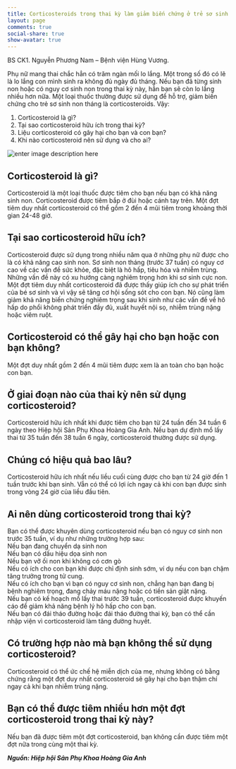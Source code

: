 ```yaml
---
title: Corticosteroids trong thai kỳ làm giảm biến chứng ở trẻ sơ sinh non tháng
layout: page
comments: true
social-share: true
show-avatar: true
---
```


BS CK1. Nguyễn Phương Nam – Bệnh viện Hùng Vương.  

Phụ nữ mang thai chắc hẳn có trăm ngàn mối lo lắng. Một trong số đó có lẽ là lo lắng con mình sinh ra không đủ ngày đủ tháng. Nếu bạn đã từng sinh non hoặc có nguy cơ sinh non trong thai kỳ này, hẳn bạn sẽ còn lo lắng nhiều hơn nữa. Một loại thuốc thường được sử dụng để hỗ trợ, giảm biến chứng cho trẻ sơ sinh non tháng là corticosteroids. Vậy:  

   1. Corticosteroid là gì? 
   2. Tại sao corticosteroid hữu ích trong thai    kỳ?
   3. Liệu corticosteroid có gây hại cho bạn và con bạn?
   4. Khi nào corticosteroid nên sử dụng và cho ai?

![enter image description here](https://scontent.fsgn2-3.fna.fbcdn.net/v/t1.0-9/42648295_345986776139993_2090057684689616896_o.jpg?_nc_cat=110&oh=1fea72cb450cbde30de8190f5d6be93f&oe=5C14B0B1)

## Corticosteroid là gì?  
Corticosteroid là một loại thuốc được tiêm cho bạn nếu bạn có khả năng sinh non. Corticosteroid được tiêm bắp ở đùi hoặc cánh tay trên. Một đợt tiêm duy nhất corticosteroid có thể gồm 2 đến 4 mũi tiêm trong khoảng thời gian 24-48 giờ.

## Tại sao corticosteroid hữu ích?  
Corticosteroid được sử dụng trong nhiều năm qua ở những phụ nữ được cho là có khả năng cao sinh non. Sơ sinh non tháng (trước 37 tuần) có nguy cơ cao về các vấn đề sức khỏe, đặc biệt là hô hấp, tiêu hóa và nhiễm trùng. Những vấn đề này có xu hướng càng nghiêm trọng hơn khi sơ sinh cực non. Một đợt tiêm duy nhất corticosteroid đã được thấy giúp ích cho sự phát triển của bé sơ sinh và vì vậy sẽ tăng cơ hội sống sót cho con bạn. Nó cũng làm giảm khả năng biến chứng nghiêm trọng sau khi sinh như các vấn đề về hô hấp do phổi không phát triển đầy đủ, xuất huyết nội sọ, nhiễm trùng nặng hoặc viêm ruột.  

##  Corticosteroid có thể gây hại cho bạn hoặc con bạn không?  
Một đợt duy nhất gồm 2 đến 4 mũi tiêm được xem là an toàn cho bạn hoặc con bạn.  

## Ở giai đoạn nào của thai kỳ nên sử dụng corticosteroid?  
Corticosteroid hữu ích nhất khi được tiêm cho bạn từ 24 tuần đến 34 tuần 6 ngày theo Hiệp hội Sản Phụ Khoa Hoàng Gia Anh. Nếu bạn dự định mổ lấy thai từ 35 tuần đến 38 tuần 6 ngày, corticosteroid thường được sử dụng.  

## Chúng có hiệu quả bao lâu?  
Corticosteroid hữu ích nhất nếu liều cuối cùng được cho bạn từ 24 giờ đến 1 tuần trước khi bạn sinh. Vẫn có thể có lợi ích ngay cả khi con bạn được sinh trong vòng 24 giờ của liều đầu tiên.  

## Ai nên dùng corticosteroid trong thai kỳ?  
Bạn có thể được khuyên dùng corticosteroid nếu bạn có nguy cơ sinh non trước 35 tuần, ví dụ như những trường hợp sau:  
Nếu bạn đang chuyển dạ sinh non  
Nếu bạn có dấu hiệu dọa sinh non  
Nếu bạn vỡ ối non khi không có cơn gò  
Nếu có ích cho con bạn khi được chỉ định sinh sớm, ví dụ nếu con bạn chậm tăng trưởng trong tử cung.  
Nếu có ích cho bạn vì bạn có nguy cơ sinh non, chẳng hạn bạn đang bị bệnh nghiêm trọng, đang chảy máu nặng hoặc có tiền sản giật nặng.  
Nếu bạn có kế hoạch mổ lấy thai trước 39 tuần, corticosteroid được khuyến cáo để giảm khả năng bệnh lý hô hấp cho con bạn.  
Nếu bạn có đái tháo đường hoặc đái tháo đường thai kỳ, bạn có thể cần nhập viện vì corticosteroid làm tăng đường huyết.  

## Có trường hợp nào mà bạn không thể sử dụng corticosteroid?  
Corticosteroid có thể ức chế hệ miễn dịch của mẹ, nhưng không có bằng chứng rằng một đợt duy nhất corticosteroid sẽ gây hại cho bạn thậm chí ngay cả khi bạn nhiễm trùng nặng.  

##  Bạn có thể được tiêm nhiều hơn một đợt corticosteroid trong thai kỳ này?  
Nếu bạn đã được tiêm một đợt corticosteroid, bạn không cần được tiêm một đợt nữa trong cùng một thai kỳ.  

***Nguồn: Hiệp hội Sản Phụ Khoa Hoàng Gia Anh***